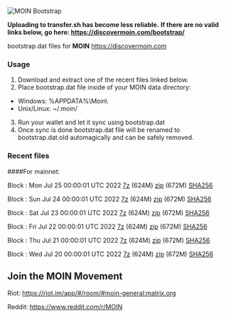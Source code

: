 ![MOIN Bootstrap](https://i.imgur.com/KjM1jMp.jpg)

**Uploading to transfer.sh has become less reliable.**
**If there are no valid links below, go here: https://discovermoin.com/bootstrap/**

bootstrap.dat files for **MOIN** https://discovermoin.com

### Usage

1. Download and extract one of the recent files linked below.
2. Place bootstrap.dat file inside of your MOIN data directory:
 - Windows: %APPDATA%\Moin\
 - Unix/Linux: ~/.moin/
3. Run your wallet and let it sync using bootstrap.dat
4. Once sync is done bootstrap.dat file will be renamed to bootstrap.dat.old automagically and can be safely removed.


### Recent files

####For mainnet:

Block : Mon Jul 25 00:00:01 UTC 2022 [7z](https://transfer.sh/VPXdFk/bootstrap.dat.20220725.7z) (624M) [zip](https://transfer.sh/dktSjq/bootstrap.dat.20220725.zip) (672M) [SHA256](https://transfer.sh/O18y53/sha256.txt)

Block : Sun Jul 24 00:00:01 UTC 2022 [7z](https://transfer.sh/Xr1S4v/bootstrap.dat.20220724.7z) (624M) [zip](https://transfer.sh/b4fohy/bootstrap.dat.20220724.zip) (672M) [SHA256](https://transfer.sh/RQlotE/sha256.txt)

Block : Sat Jul 23 00:00:01 UTC 2022 [7z](https://transfer.sh/PU5apC/bootstrap.dat.20220723.7z) (624M) [zip](https://transfer.sh/VOJwJ4/bootstrap.dat.20220723.zip) (672M) [SHA256](https://transfer.sh/J2SThy/sha256.txt)

Block : Fri Jul 22 00:00:01 UTC 2022 [7z](https://transfer.sh/9icL5M/bootstrap.dat.20220722.7z) (624M) [zip](https://transfer.sh/HfqNVl/bootstrap.dat.20220722.zip) (672M) [SHA256](https://transfer.sh/muFn02/sha256.txt)

Block : Thu Jul 21 00:00:01 UTC 2022 [7z](https://transfer.sh/2fmTU6/bootstrap.dat.20220721.7z) (624M) [zip](https://transfer.sh/CbW74n/bootstrap.dat.20220721.zip) (672M) [SHA256](https://transfer.sh/TOLh0m/sha256.txt)

Block : Wed Jul 20 00:00:01 UTC 2022 [7z](https://transfer.sh/cdmupp/bootstrap.dat.20220720.7z) (624M) [zip](https://transfer.sh/qGieAD/bootstrap.dat.20220720.zip) (672M) [SHA256](https://transfer.sh/LJYQNE/sha256.txt)

## Join the MOIN Movement

Riot: https://riot.im/app/#/room/#moin-general:matrix.org

Reddit: https://www.reddit.com/r/MOIN
